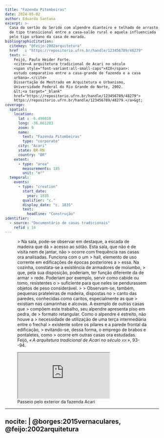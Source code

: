 ```yaml
---
title: "Fazenda Pitombeiras"
date: 2024-05-02
author: Eduarda Santana
excerpt: >-
  Casa do sertão do Seridó com alpendre dianteiro e telhado de arrasto,
  de tipo transicional entre a casa–salão rural e aquela influenciada
  pelo tipo urbano da casa de morada.
bibliographicCitation:
  citekey: "@feijo:2002arquitetura"
  href   : "https://repositorio.ufrn.br/handle/123456789/48279"
  text: >-
    Feijó, Paulo Heider Forte.
    <cite>«A arquitetura tradicional de Acari no século
    <span style="font-variant:all-small-caps">XIX</span>:
    estudo comparativo entre a casa-grande de fazenda e a casa
    urbana».</cite>
    Dissertação de Mestrado em Arquitetura e Urbanismo,
    Universidade Federal do Rio Grande do Norte, 2002.
    &lt;<a target="_blank"
    href="https://repositorio.ufrn.br/handle/123456789/48279">
    https://repositorio.ufrn.br/handle/123456789/48279.</a>&gt;
coverage:
  spatial:
    location:
      lat : -6.498010
      long: -36.661203
      zoom: 9
      name: 
        text: "Fazenda Pitombeiras"
        type: "corporate"
      city: "Acari"
      state: BR-RN
      country: "BR"
    extent:
      - type: "area"
        measurements: 185
        unit: "m²"
  temporal:
    events:
      - type: "creation"
        start_date:
          year: 1835
        qualifier: "c."
        display_date: "c. 1835"
        text:
          headline: "Construção"
identifier:
  - source: "Documentário de casas tradicionais"
    refid : 14
---
```


<figure class="clearfix">
> Na sala, pode-se observar em destaque, a escada de madeira que dá
> acesso ao sótão. Esta sala, que não é de visita nem de jantar, não
> ocorre com frequência nas casas ora analisadas. Funciona com o um
> hall, elemento de uso corrente em edificações de épocas posteriores a
> essa. Na cozinha, constata-se a existência de armadores de moíumbo,
> que, pela sua disposição, poderiam, ter função diferente da de armar
> rede. Poderiam por exemplo, servir como cabide ou tomo, resistentes o
> suficiente para que neles se pendurassem objetos de peso considerável. 
>
> Observam-se, também, pequenas prateleiras de madeira, dispostas no
> canto das paredes, conhecidas como caritos, especialmente as que
> existiam nas camarinhas e alcovas. A exemplo de outras casas que
> compõem este trabalho, seu alpendre apresenta piso em pedra, de
> formato retangular. Como o alpendre é estreito, não houve a
> necessidade de utilização de uma terça intermediária entre o frechal
> existente sobre os pilares e a parede frontal da edificação,
> evitando-se, dessa forma, o emprego de brabos e pontaletes, como
> ocorre em outras casas ora estudadas.

<figcaption class="blockquote-footer">
  Feijó, <cite class="fst-normal">« A arquitetura tradicional de Acari no século <span style="font-variant:all-small-caps">XIX</span> »</cite>, 93--94.
</figcaption>
</figure>

<figure class="ratio ratio-16x9 wide"><iframe src="https://www.youtube-nocookie.com/embed/hu7uM3EZ53U?si=k0gz0WCXgQIG6zyT" title="YouTube video player" allow="accelerometer; autoplay; clipboard-write; encrypted-media; gyroscope; picture-in-picture; web-share" referrerpolicy="strict-origin-when-cross-origin" allowfullscreen></iframe><figcaption>Passeio pelo exterior da fazenda Acari</figcaption></figure>

---
nocite: |
  @borges:2015vernaculares,
  @feijo:2002arquitetura
---

